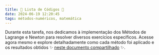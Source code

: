 ```yaml
---
title: 📝 Lista de Códigos 📝
date: 2024-06-19 12:20:45
tags: métodos-numéricos, matemática
---
```


Durante esta tarefa, nos dedicamos à implementação dos Métodos de Lagrange e Newton para resolver diversos exercícios específicos. Acesse agora mesmo e explore detalhadamente como cada método foi aplicado e os resultados obtidos ✨ [neste documento compartilhado](https://docs.google.com/document/d/1E-FvjWZVfq2oMxO1p1SnGykcgppUBYZQce7yHLmqbkg/edit?usp=sharing) ✨.
